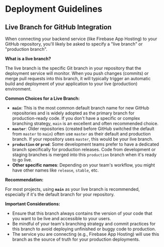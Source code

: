 
# Deployment Guidelines

## Live Branch for GitHub Integration

When connecting your backend service (like Firebase App Hosting) to your GitHub repository, you'll likely be asked to specify a "live branch" or "production branch".

**What is a live branch?**

The live branch is the specific Git branch in your repository that the deployment service will monitor. When you push changes (commits) or merge pull requests into this branch, it will typically trigger an automatic build and deployment of your application to your live (production) environment.

**Common Choices for a Live Branch:**

*   **`main`**: This is the most common default branch name for new GitHub repositories and is widely adopted as the primary branch for production-ready code. If you don't have a specific or complex branching strategy, `main` is an excellent and often recommended choice.
*   **`master`**: Older repositories (created before GitHub switched the default from `master` to `main`) often use `master` as their default and production branch. If your repository uses `master`, this would be your live branch.
*   **`production` or `prod`**: Some development teams prefer to have a dedicated branch specifically for production releases. Code from development or staging branches is merged into this `production` branch when it's ready to go live.
*   **Other specific names**: Depending on your team's workflow, you might have other names like `release`, `stable`, etc.

**Recommendation:**

For most projects, using **`main`** as your live branch is recommended, especially if it's the default branch for your repository.

**Important Considerations:**

*   Ensure that this branch always contains the version of your code that you want to be live and accessible to your users.
*   Be mindful of your team's branching strategy and commit practices for this branch to avoid deploying unfinished or buggy code to production.
*   The service you are connecting (e.g., Firebase App Hosting) will use this branch as the source of truth for your production deployments.
